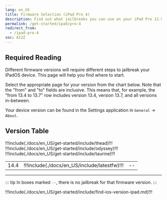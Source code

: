 ```yaml
---
lang: en_US
title: Firmware Selection (iPad Pro 4)
description: Find out what jailbreaks you can use on your iPad Pro 12.9" 4th Generation or iPad Pro 11" 2nd Generation
permalink: /get-started/ipad/pro-4
redirect_from:
  - /ipad-pro-4
soc: A12Z
---
```


## Required Reading

Different firmware versions will require different steps to jailbreak your iPadOS device. This page will help you find where to start.

Select the appropriate page for your version from the chart below. Note that the "from" and "to" fields are inclusive. This means that, for example, the "from 13.4 to 13.7" row includes version 13.4, version 13.7, and all versions in-between.

Your device version can be found in the Settings application in `General` -> `About`.

## Version Table

<table>
  !!!include(./docs/en_US/get-started/include/thead)!!!
  <tbody>
    !!!include(./docs/en_US/get-started/include/odyssey)!!!
    !!!include(./docs/en_US/get-started/include/taurine)!!!
    <tr>
      <td>14.4</td>
      <td>!!!include(./docs/en_US/include/latestfw)!!!</td>
      <td>--</td>
    </tr>
  </tbody>
</table>

---

::: tip
In boxes marked `--`, there is no jailbreak for that firmware version.
:::

!!!include(./docs/en_US/get-started/include/find-ios-version-ipad.md)!!!
